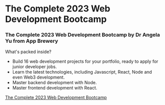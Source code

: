 # The Complete 2023 Web Development Bootcamp 

### The Complete 2023 Web Development Bootcamp by Dr Angela Yu from App  Brewery

What's packed inside?

- Build 16 web development projects for your portfolio, ready to apply for junior developer jobs.
- Learn the latest technologies, including Javascript, React, Node and even Web3 development.
- Master backend development with Node.
- Master frontend development with React.

[The Complete 2023 Web Development Bootcamp](https://www.udemy.com/course/the-complete-web-development-bootcamp/)
